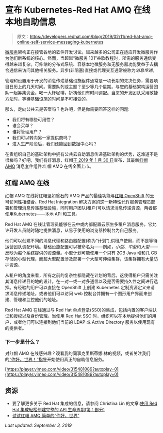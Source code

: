 # 宣布 Kubernetes-Red Hat AMQ 在线本地自助信息

> 原文：<https://developers.redhat.com/blog/2019/02/11/red-hat-amq-online-self-service-messaging-kubernetes>

[微服务](https://developers.redhat.com/topics/microservices/)架构正在接管各地的软件开发讨论。越来越多的公司正在适应开发微服务作为他们新系统的核心。然而，当超越“微服务 101”谷歌教程时，所需的服务通信变得越来越复杂。可伸缩的分布式系统、容器本地微服务和无服务器功能受益于去耦合通信来访问其他相关服务。异步(非阻塞)直接或代理交互通常被称为*消息传递*。

管理和设置用于开发的消息传递基础设施组件通常是一项长期的先决任务，需要项目日历上的几天时间。需要队列或主题？至少等几个星期。与您的基础架构运营团队一起筹集资金，喝一大杯咖啡，祈祷他们有时间调配。当您的开发团队采用敏捷方法时，等待基础设施的时间是不可接受的。

那么，走向公共云是答案吗？也许吧，但是你需要回答这样的问题:

*   我们将有哪些可用性？
*   谁会买单？
*   谁将管理用户？
*   我们可以转向另一家提供商吗？
*   进入生产阶段后，我们还能回到数据中心吗？

在贵组织自己的基础架构中拥有公共云自助消息传递基础架构的优势，这难道不是很棒吗？好吧，我们有好消息，红帽[于 2019 年 1 月 30 日](https://access.redhat.com/announcements/3869211)宣布，其最新[红帽 AMQ](https://www.redhat.com/en/technologies/jboss-middleware/amq) 消息套件组件:红帽 AMQ 在线全面上市。

## 红帽 AMQ 在线

红帽 AMQ 在线将红帽坚如磐石的 AMQ 产品的最佳功能与[红帽 OpenShift](https://www.openshift.com/) 的云可访问性相结合。Red Hat Integration 解决方案的这一新特性允许服务管理员部署和管理消息传递基础设施，同时用户团队(租户)可以请求消息传递资源，两者都使用[Kubernetes](https://developers.redhat.com/topics/kubernetes/)——本地 API 和工具。

Red Hat AMQ 在线让管理员能够在云中或内部配置云原生多租户消息服务。它允许开发人员随时随地提供消息，从易于使用的浏览器控制台为自己服务。

他们可以创建不同的消息代理和路由器配置(称为“计划”),供租户使用，而不是等待运营团队调配环境。基础设施配置可以被命名为——例如，*小型*、*中型*和*大型*——反映为每个系综提供的资源量。小型计划可能使用一个只有 2GB Java 堆和几 GB 存储的小型代理，而超大型配置涉及部署一个大型可伸缩集群，该集群拥有大量防护资源。

从租户的角度来看，所有之前的复杂性都隐藏在计划的背后。这使得租户只需关注其消息传递目的地的设计，在一对一或一对多通信以及是否需要持久性之间进行选择。有经验的用户可以直接在 OpenShift 上创建 Kubernetes 定制资源定义来请求消息传递地址，或者他们可以访问 web 控制台并拥有一个图形用户界面来创建、管理和监控他们的地址。

Red Hat AMQ 在线通过与 Red Hat 单点登录(SSO)的集成，包括内置的客户端认证和授权以及身份管理。当使用 Red Hat SSO 时，组织可以在本地提供他们的用户，或者他们可以连接到他们当前的 LDAP 或 Active Directory 服务以使用现有的提供者。

### 下一步是什么？

对红帽 AMQ 在线感兴趣？观看我的同事克里斯蒂娜·林的视频，或者关注我们的[“你好，世界！”指导](https://developers.redhat.com/products/amq/hello-world/#fndtn-amq-online)开始使用真正的自助信息服务。

[https://player.vimeo.com/video/315481089?autoplay=0](https://player.vimeo.com/video/315481089?autoplay=0)

## 资源

*   要了解更多关于 Red Hat 集成的信息，请参阅 Christina Lin 的文章:[使用 Red Hat 集成轻松创建完整的 API 生命周期(第 1 部分)](https://developers.redhat.com/blog/2019/02/11/red-hat-integration-effortless-api-creation/)
*   [试试红帽 AMQ 简单的“你好，世界”](https://developers.redhat.com/products/amq/hello-world/#fndtn-amq-online)

*Last updated: September 3, 2019*